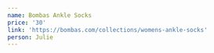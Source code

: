 ```yaml
---
name: Bombas Ankle Socks
price: '30'
link: 'https://bombas.com/collections/womens-ankle-socks'
person: Julie
---
```


